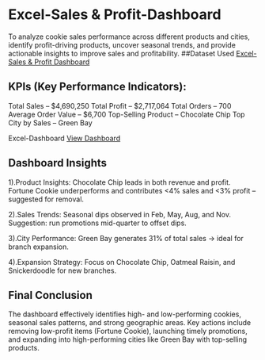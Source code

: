 # Excel-Sales & Profit-Dashboard
To analyze cookie sales performance across different products and cities, identify profit-driving products, uncover seasonal trends, and provide actionable insights to improve sales and profitability.
##Dataset Used
<a href="https://github.com/Subbarayudu5/Excel-Sales-Dashboard/blob/main/Excel%20salea%20dashboard.xlsx">Excel-Sales & Profit Dashboard</a>

## KPIs (Key Performance Indicators):

Total Sales – $4,690,250
Total Profit – $2,717,064
Total Orders – 700
Average Order Value – $6,700
Top-Selling Product – Chocolate Chip
Top City by Sales – Green Bay

Excel-Dashboard
<a href="https://github.com/Subbarayudu5/Excel-Sales-Dashboard/blob/main/Excel%20Dashboard.pic.jpg">View Dashboard</a>

## Dashboard Insights
1).Product Insights:
Chocolate Chip leads in both revenue and profit.
Fortune Cookie underperforms and contributes <4% sales and <3% profit – suggested for removal.

2).Sales Trends:
Seasonal dips observed in Feb, May, Aug, and Nov.
Suggestion: run promotions mid-quarter to offset dips.

3).City Performance:
Green Bay generates 31% of total sales → ideal for branch expansion.

4).Expansion Strategy:
Focus on Chocolate Chip, Oatmeal Raisin, and Snickerdoodle for new branches.


## Final Conclusion
The dashboard effectively identifies high- and low-performing cookies, seasonal sales patterns, and strong geographic areas. Key actions include removing low-profit items (Fortune Cookie), launching timely promotions, and expanding into high-performing cities like Green Bay with top-selling products.
